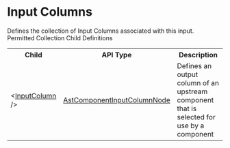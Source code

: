 # Input Columns

<div class="LanguageSummary"><div class ="SummaryItem">Defines the collection of Input Columns associated with this input.</div></div><div class="SchemaBindingGroup"><div class="SchemaBindingGroupHeader">Permitted Collection Child Definitions</div><table id="SchemaBindingList" class="SchemaBindingList"><tbody><tr><th class="SchemaBindingNameColumnHeader">Child</th><th class="SchemaBindingTypeColumnHeader">API Type</th><th class="SchemaBindingSummaryColumnHeader">Description</th></tr><tr class="cd0"><td class="SchemaBindingName"><span class="punc">&lt;</span><a href=Varigence.Languages.Biml.Transformation.AstComponentInputColumnNode.html">InputColumn</a><span class="punc"> /&gt;</span></td><td class="SchemaBindingType"><a href="../api-reference/Varigence.Languages.Biml.Transformation.AstComponentInputColumnNode.html">AstComponentInputColumnNode</a></td><td class="SchemaBindingSummary">Defines an output column of an upstream component that is selected for use by a component</td></tr></tbody></table></div>